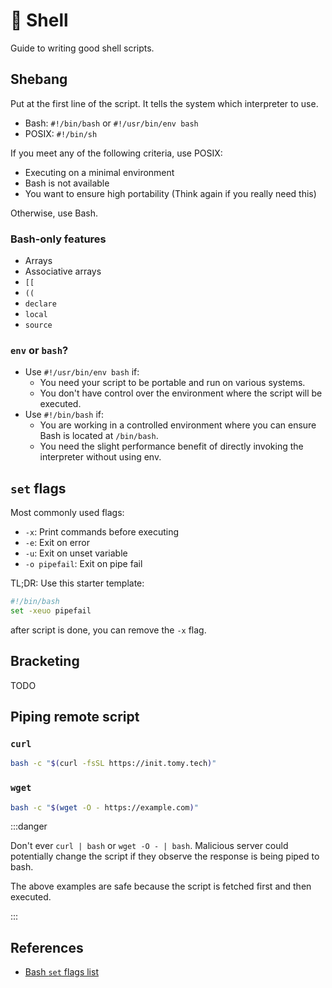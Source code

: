 # 🐚 Shell

Guide to writing good shell scripts.

## Shebang

Put at the first line of the script. It tells the system which interpreter to use.

- Bash: `#!/bin/bash` or `#!/usr/bin/env bash`
- POSIX: `#!/bin/sh`

If you meet any of the following criteria, use POSIX:

- Executing on a minimal environment
- Bash is not available
- You want to ensure high portability (Think again if you really need this)

Otherwise, use Bash.

### Bash-only features

- Arrays
- Associative arrays
- `[[`
- `((`
- `declare`
- `local`
- `source`

### `env` or `bash`?

- Use `#!/usr/bin/env bash` if:
  - You need your script to be portable and run on various systems.
  - You don't have control over the environment where the script will be executed.
- Use `#!/bin/bash` if:
  - You are working in a controlled environment where you can ensure Bash is located at `/bin/bash`.
  - You need the slight performance benefit of directly invoking the interpreter without using env.

## `set` flags

Most commonly used flags:

- `-x`: Print commands before executing
- `-e`: Exit on error
- `-u`: Exit on unset variable
- `-o pipefail`: Exit on pipe fail

TL;DR: Use this starter template:

```bash
#!/bin/bash
set -xeuo pipefail
```

after script is done, you can remove the `-x` flag.

## Bracketing

TODO

## Piping remote script

### `curl`

```bash
bash -c "$(curl -fsSL https://init.tomy.tech)"
```

### `wget`

```bash
bash -c "$(wget -O - https://example.com)"
```

:::danger

Don't ever `curl | bash` or `wget -O - | bash`. Malicious server could potentially change the script if they observe the response is being piped to bash.

The above examples are safe because the script is fetched first and then executed.

:::

## References

- [Bash `set` flags list](https://www.gnu.org/software/bash/manual/html_node/The-Set-Builtin.html)
